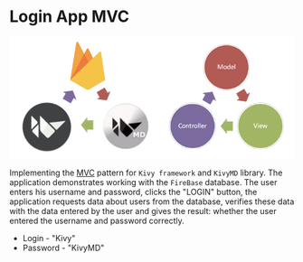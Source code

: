 # Login App MVC

<p align="center">
    <img align="center" src="https://github.com/HeaTTheatR/LoginAppMVC/raw/main/assets/images/preview.png"/>
</p>

Implementing the [MVC](https://en.wikipedia.org/wiki/Model–view–controller) pattern for `Kivy framework` and `KivyMD` library.
The application demonstrates working with the `FireBase` database. The user enters his username and password,
clicks the "LOGIN" button, the application requests data about users from the database, verifies these data with the data
entered by the user and gives the result: whether the user entered the username and password correctly.

* Login - "Kivy"
* Password - "KivyMD"
